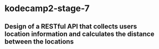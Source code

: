 # kodecamp2-stage-7

## Design of a RESTful API that collects users location information and calculates the distance between the locations

